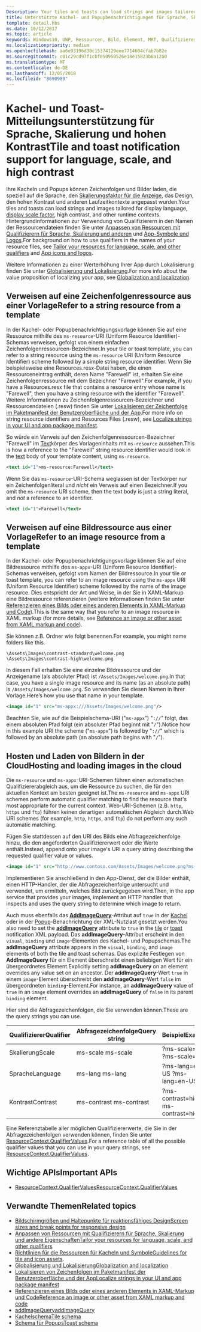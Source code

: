 ```yaml
---
Description: Your tiles and toasts can load strings and images tailored for display language, display scale factor, high contrast, and other runtime contexts.
title: Unterstützte Kachel- und Popupbenachrichtigungen für Sprache, Skalierungsfaktor und hohen Kontrast
template: detail.hbs
ms.date: 10/12/2017
ms.topic: article
keywords: Windows10, UWP, Ressourcen, Bild, Element, MRT, Qualifizierer
ms.localizationpriority: medium
ms.openlocfilehash: aa6e93196d30c15374129eee7714604cfab7b82e
ms.sourcegitcommit: c01c29cd97f1cbf050950526e18e15823b6a12a0
ms.translationtype: MT
ms.contentlocale: de-DE
ms.lasthandoff: 12/05/2018
ms.locfileid: "8690989"
---
```

# <a name="tile-and-toast-notification-support-for-language-scale-and-high-contrast"></a><span data-ttu-id="77f00-103">Kachel- und Toast-Mitteilungsunterstützung für Sprache, Skalierung und hohen Kontrast</span><span class="sxs-lookup"><span data-stu-id="77f00-103">Tile and toast notification support for language, scale, and high contrast</span></span>

<span data-ttu-id="77f00-104">Ihre Kacheln und Popups können Zeichenfolgen und Bilder laden, die speziell auf die Sprache, den [Skalierungsfaktor für die Anzeige](../../layout/screen-sizes-and-breakpoints-for-responsive-design.md), das Design, den hohen Kontrast und anderen Laufzeitkontexte angepasst wurden.</span><span class="sxs-lookup"><span data-stu-id="77f00-104">Your tiles and toasts can load strings and images tailored for display language, [display scale factor](../../layout/screen-sizes-and-breakpoints-for-responsive-design.md), high contrast, and other runtime contexts.</span></span> <span data-ttu-id="77f00-105">Hintergrundinformationen zur Verwendung von Qualifizierern in den Namen der Ressourcendateien finden Sie unter [Anpassen von Ressourcen mit Qualifizierern für Sprache, Skalierung und anderen](../../../app-resources/tailor-resources-lang-scale-contrast.md) und [App-Symbole und Logos](/windows/uwp/design/style/app-icons-and-logos).</span><span class="sxs-lookup"><span data-stu-id="77f00-105">For background on how to use qualifiers in the names of your resource files, see [Tailor your resources for language, scale, and other qualifiers](../../../app-resources/tailor-resources-lang-scale-contrast.md) and [App icons and logos](/windows/uwp/design/style/app-icons-and-logos).</span></span>

<span data-ttu-id="77f00-106">Weitere Informationen zu einer Werterhöhung Ihrer App durch Lokalisierung finden Sie unter [Globalisierung und Lokalisierung](../../globalizing/globalizing-portal.md).</span><span class="sxs-lookup"><span data-stu-id="77f00-106">For more info about the value proposition of localizing your app, see [Globalization and localization](../../globalizing/globalizing-portal.md).</span></span>

## <a name="refer-to-a-string-resource-from-a-template"></a><span data-ttu-id="77f00-107">Verweisen auf eine Zeichenfolgenressource aus einer Vorlage</span><span class="sxs-lookup"><span data-stu-id="77f00-107">Refer to a string resource from a template</span></span>

<span data-ttu-id="77f00-108">In der Kachel- oder Popupbenachrichtigungsvorlage können Sie auf eine Ressource mithilfe des `ms-resource`-URI (Uniform Resource Identifier)-Schemas verweisen, gefolgt von einem einfachen Zeichenfolgenressourcen-Bezeichner.</span><span class="sxs-lookup"><span data-stu-id="77f00-108">In your tile or toast template, you can refer to a string resource using the `ms-resource` URI (Uniform Resource Identifier) scheme followed by a simple string resource identifier.</span></span> <span data-ttu-id="77f00-109">Wenn Sie beispielsweise eine Resources.resx-Datei haben, die einen Ressourceneintrag enthält, deren Name "Farewell" ist, erhalten Sie eine Zeichenfolgenressource mit dem Bezeichner "Farewell".</span><span class="sxs-lookup"><span data-stu-id="77f00-109">For example, if you have a Resources.resx file that contains a resource entry whose name is "Farewell", then you have a string resource with the identifier "Farewell".</span></span> <span data-ttu-id="77f00-110">Weitere Informationen zu Zeichenfolgenressourcen-Bezeichner und Ressourcendateien (.resw) finden Sie unter [Lokalisieren der Zeichenfolge im Paketmanifest der Benutzeroberfläche und der App](../../../app-resources/localize-strings-ui-manifest.md).</span><span class="sxs-lookup"><span data-stu-id="77f00-110">For more info on string resource identifiers and Resources Files (.resw), see [Localize strings in your UI and app package manifest](../../../app-resources/localize-strings-ui-manifest.md).</span></span>

<span data-ttu-id="77f00-111">So würde ein Verweis auf den Zeichenfolgenressourcen-Bezeichner "Farewell" im [Text](/uwp/schemas/tiles/tilesschema/element-text?branch=live)körper des Vorlageninhalts mit `ms-resource` aussehen.</span><span class="sxs-lookup"><span data-stu-id="77f00-111">This is how a reference to the "Farewell" string resource identifier would look in the [text](/uwp/schemas/tiles/tilesschema/element-text?branch=live) body of your template content, using `ms-resource`.</span></span>

```xml
<text id="1">ms-resource:Farewell</text>
```

<span data-ttu-id="77f00-112">Wenn Sie das `ms-resource`-URI-Schema weglassen ist der Textkörper nur ein Zeichenfolgenliteral und *nicht* ein Verweis auf einen Bezeichner.</span><span class="sxs-lookup"><span data-stu-id="77f00-112">If you omit the `ms-resource` URI scheme, then the text body is just a string literal, and *not* a reference to an identifier.</span></span>

```xml
<text id="1">Farewell</text>
```

## <a name="refer-to-an-image-resource-from-a-template"></a><span data-ttu-id="77f00-113">Verweisen auf eine Bildressource aus einer Vorlage</span><span class="sxs-lookup"><span data-stu-id="77f00-113">Refer to an image resource from a template</span></span>

<span data-ttu-id="77f00-114">In der Kachel- oder Popupbenachrichtigungsvorlage können Sie auf eine Bildressource mithilfe des `ms-appx`-URI (Uniform Resource Identifier)-Schemas verweisen, gefolgt vom Namen der Bildressource.</span><span class="sxs-lookup"><span data-stu-id="77f00-114">In your tile or toast template, you can refer to an image resource using the `ms-appx` URI (Uniform Resource Identifier) scheme followed by the name of the image resource.</span></span> <span data-ttu-id="77f00-115">Dies entspricht der Art und Weise, in der Sie in XAML-Markup eine Bildressource referenzieren (weitere Informationen finden Sie unter [Referenzieren eines Bilds oder eines anderen Elements in XAML-Markup und Code](../../../app-resources/images-tailored-for-scale-theme-contrast.md#reference-an-image-or-other-asset-from-xaml-markup-and-code)).</span><span class="sxs-lookup"><span data-stu-id="77f00-115">This is the same way that you refer to an image resource in XAML markup (for more details, see [Reference an image or other asset from XAML markup and code](../../../app-resources/images-tailored-for-scale-theme-contrast.md#reference-an-image-or-other-asset-from-xaml-markup-and-code)).</span></span>

<span data-ttu-id="77f00-116">Sie können z.B. Ordner wie folgt benennen.</span><span class="sxs-lookup"><span data-stu-id="77f00-116">For example, you might name folders like this.</span></span>

```
\Assets\Images\contrast-standard\welcome.png
\Assets\Images\contrast-high\welcome.png
```

<span data-ttu-id="77f00-117">In diesem Fall erhalten Sie eine einzelne Bildressource und der Anzeigename (als absoluter Pfad) ist `/Assets/Images/welcome.png`.</span><span class="sxs-lookup"><span data-stu-id="77f00-117">In that case, you have a single image resource and its name (as an absolute path) is `/Assets/Images/welcome.png`.</span></span> <span data-ttu-id="77f00-118">So verwenden Sie diesen Namen in Ihrer Vorlage.</span><span class="sxs-lookup"><span data-stu-id="77f00-118">Here’s how you use that name in your template.</span></span>

```xml
<image id="1" src="ms-appx:///Assets/Images/welcome.png"/>
```

<span data-ttu-id="77f00-119">Beachten Sie, wie auf die Beispielschema-URI ("`ms-appx`") "`://`" folgt, das einem absoluten Pfad folgt (ein absoluter Pfad beginnt mit "`/`").</span><span class="sxs-lookup"><span data-stu-id="77f00-119">Notice how in this example URI the scheme ("`ms-appx`") is followed by "`://`" which is followed by an absolute path (an absolute path begins with "`/`").</span></span>

## <a name="hosting-and-loading-images-in-the-cloud"></a><span data-ttu-id="77f00-120">Hosten und Laden von Bildern in der Cloud</span><span class="sxs-lookup"><span data-stu-id="77f00-120">Hosting and loading images in the cloud</span></span>

<span data-ttu-id="77f00-121">Die `ms-resource` und `ms-appx`-URI-Schemen führen einen automatischen Qualifiziererabgleich aus, um die Ressource zu suchen, die für den aktuellen Kontext am besten geeignet ist.</span><span class="sxs-lookup"><span data-stu-id="77f00-121">The `ms-resource` and `ms-appx` URI schemes perform automatic qualifier matching to find the resource that's most appropriate for the current context.</span></span> <span data-ttu-id="77f00-122">Web-URI-Schemen (z.B. `http`, `https`  und `ftp`) führen keinen derartigen automatischen Abgleich durch.</span><span class="sxs-lookup"><span data-stu-id="77f00-122">Web URI schemes (for example, `http`, `https`, and `ftp`) do not perform any such automatic matching.</span></span>

<span data-ttu-id="77f00-123">Fügen Sie stattdessen auf den URI des Bilds eine Abfragezeichenfolge hinzu, die den angeforderten Qualifiziererwert oder die Werte enthält.</span><span class="sxs-lookup"><span data-stu-id="77f00-123">Instead, append onto your image's URI a query string describing the requested qualifier value or values.</span></span>

```xml
<image id="1" src="http://www.contoso.com/Assets/Images/welcome.png?ms-lang=en-US"/>
```

<span data-ttu-id="77f00-124">Implementieren Sie anschließend in den App-Dienst, der die Bilder enthält, einen HTTP-Handler, der die Abfragezeichenfolge untersucht und verwendet, um ermitteln, welches Bild zurückgegeben wird.</span><span class="sxs-lookup"><span data-stu-id="77f00-124">Then, in the app service that provides your images, implement an HTTP handler that inspects and uses the query string to determine which image to return.</span></span>

<span data-ttu-id="77f00-125">Auch muss ebenfalls das [**AddImageQuery**](/uwp/schemas/tiles/tilesschema/element-visual?branch=live)-Attribut auf `true` in der [Kachel](/uwp/schemas/tiles/tilesschema/schema-root?branch=live) oder in der [Popup](/uwp/schemas/tiles/toastschema/schema-root?branch=live)-Benachrichtung der XML-Nutzlast gesetzt werden.</span><span class="sxs-lookup"><span data-stu-id="77f00-125">You also need to set the [**addImageQuery**](/uwp/schemas/tiles/tilesschema/element-visual?branch=live) attribute to `true` in the [tile](/uwp/schemas/tiles/tilesschema/schema-root?branch=live) or [toast](/uwp/schemas/tiles/toastschema/schema-root?branch=live) notification XML payload.</span></span> <span data-ttu-id="77f00-126">Das **addImageQuery**-Attribut erscheint in den `visual`, `binding` und `image`-Elementen des Kachel- und Popupschemas.</span><span class="sxs-lookup"><span data-stu-id="77f00-126">The **addImageQuery** attribute appears in the `visual`, `binding`, and `image` elements of both the tile and toast schemas.</span></span> <span data-ttu-id="77f00-127">Das explizite Festlegen von **AddImageQuery** für ein Element überschreibt einen beliebigen Wert für ein übergeordnetes Element.</span><span class="sxs-lookup"><span data-stu-id="77f00-127">Explicitly setting **addImageQuery** on an element overrides any value set on an ancestor.</span></span> <span data-ttu-id="77f00-128">Der **addImageQuery**-Wert `true` in einem `image`-Element überschreibt den **addImageQuery**-Wert `false` im übergeordneten `binding`-Element.</span><span class="sxs-lookup"><span data-stu-id="77f00-128">For instance, an **addImageQuery** value of `true` in an `image` element overrides an **addImageQuery** of `false` in its parent `binding` element.</span></span>

<span data-ttu-id="77f00-129">Hier sind die Abfragezeichenfolgen, die Sie verwenden können.</span><span class="sxs-lookup"><span data-stu-id="77f00-129">These are the query strings you can use.</span></span>

| <span data-ttu-id="77f00-130">Qualifizierer</span><span class="sxs-lookup"><span data-stu-id="77f00-130">Qualifier</span></span> | <span data-ttu-id="77f00-131">Abfragezeichenfolge</span><span class="sxs-lookup"><span data-stu-id="77f00-131">Query string</span></span> | <span data-ttu-id="77f00-132">Beispiel</span><span class="sxs-lookup"><span data-stu-id="77f00-132">Example</span></span> |
| --------- | ------------ | ------- |
| <span data-ttu-id="77f00-133">Skalierung</span><span class="sxs-lookup"><span data-stu-id="77f00-133">Scale</span></span> | <span data-ttu-id="77f00-134">ms-scale </span><span class="sxs-lookup"><span data-stu-id="77f00-134">ms-scale</span></span> | <span data-ttu-id="77f00-135">?ms-scale=400 </span><span class="sxs-lookup"><span data-stu-id="77f00-135">?ms-scale=400</span></span> |
| <span data-ttu-id="77f00-136">Sprache</span><span class="sxs-lookup"><span data-stu-id="77f00-136">Language</span></span> | <span data-ttu-id="77f00-137">ms-lang </span><span class="sxs-lookup"><span data-stu-id="77f00-137">ms-lang</span></span> | <span data-ttu-id="77f00-138">?ms-lang=en-US </span><span class="sxs-lookup"><span data-stu-id="77f00-138">?ms-lang=en-US</span></span> |
| <span data-ttu-id="77f00-139">Kontrast</span><span class="sxs-lookup"><span data-stu-id="77f00-139">Contrast</span></span> | <span data-ttu-id="77f00-140">ms-contrast </span><span class="sxs-lookup"><span data-stu-id="77f00-140">ms-contrast</span></span> | <span data-ttu-id="77f00-141">?ms-contrast=high</span><span class="sxs-lookup"><span data-stu-id="77f00-141">?ms-contrast=high</span></span> |

<span data-ttu-id="77f00-142">Eine Referenztabelle aller möglichen Qualifiziererwerte, die Sie in der Abfragezeichenfolgen verwenden können, finden Sie unter [ResourceContext.QualifierValues](/uwp/api/windows.applicationmodel.resources.core.resourcecontext.QualifierValues).</span><span class="sxs-lookup"><span data-stu-id="77f00-142">For a reference table of all the possible qualifier values that you can use in your query strings, see [ResourceContext.QualifierValues](/uwp/api/windows.applicationmodel.resources.core.resourcecontext.QualifierValues).</span></span>

## <a name="important-apis"></a><span data-ttu-id="77f00-143">Wichtige APIs</span><span class="sxs-lookup"><span data-stu-id="77f00-143">Important APIs</span></span>

* [<span data-ttu-id="77f00-144">ResourceContext.QualifierValues</span><span class="sxs-lookup"><span data-stu-id="77f00-144">ResourceContext.QualifierValues</span></span>](/uwp/api/windows.applicationmodel.resources.core.resourcecontext.QualifierValues)

## <a name="related-topics"></a><span data-ttu-id="77f00-145">Verwandte Themen</span><span class="sxs-lookup"><span data-stu-id="77f00-145">Related topics</span></span>

* [<span data-ttu-id="77f00-146">Bildschirmgrößen und Haltepunkte für reaktionsfähiges Design</span><span class="sxs-lookup"><span data-stu-id="77f00-146">Screen sizes and break points for responsive design</span></span>](../../layout/screen-sizes-and-breakpoints-for-responsive-design.md)
* [<span data-ttu-id="77f00-147">Anpassen von Ressourcen mit Qualifizierern für Sprache, Skalierung und andere Eigenschaften</span><span class="sxs-lookup"><span data-stu-id="77f00-147">Tailor your resources for language, scale, and other qualifiers</span></span>](../../../app-resources/tailor-resources-lang-scale-contrast.md)
* <span data-ttu-id="77f00-148">[Richtlinien für die Ressourcen für Kacheln und Symbole](app-assets.md)</span><span class="sxs-lookup"><span data-stu-id="77f00-148">[Guidelines for tile and icon assets](app-assets.md).</span></span>
* [<span data-ttu-id="77f00-149">Globalisierung und Lokalisierung</span><span class="sxs-lookup"><span data-stu-id="77f00-149">Globalization and localization</span></span>](../../globalizing/globalizing-portal.md)
* [<span data-ttu-id="77f00-150">Lokalisieren von Zeichenfolgen im Paketmanifest der Benutzeroberfläche und der App</span><span class="sxs-lookup"><span data-stu-id="77f00-150">Localize strings in your UI and app package manifest</span></span>](../../../app-resources/localize-strings-ui-manifest.md)
* [<span data-ttu-id="77f00-151">Referenzieren eines Bilds oder eines anderen Elements in XAML-Markup und Code</span><span class="sxs-lookup"><span data-stu-id="77f00-151">Reference an image or other asset from XAML markup and code</span></span>](../../../app-resources/images-tailored-for-scale-theme-contrast.md)
* [<span data-ttu-id="77f00-152">addImageQuery</span><span class="sxs-lookup"><span data-stu-id="77f00-152">addImageQuery</span></span>](/uwp/schemas/tiles/tilesschema/element-visual?branch=live)
* [<span data-ttu-id="77f00-153">Kachelschema</span><span class="sxs-lookup"><span data-stu-id="77f00-153">Tile schema</span></span>](/uwp/schemas/tiles/tilesschema/schema-root?branch=live)
* [<span data-ttu-id="77f00-154">Schema für Popups</span><span class="sxs-lookup"><span data-stu-id="77f00-154">Toast schema</span></span>](/uwp/schemas/tiles/toastschema/schema-root?branch=live)
